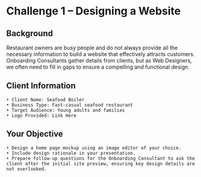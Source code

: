 # Challenge 1 – Designing a Website
## Background
Restaurant owners are busy people and do not always provide all the necessary information to build a website that effectively attracts customers. Onboarding Consultants gather details from clients, but as Web Designers, we often need to fill in gaps to ensure a
compelling and functional design.

## Client Information
    • Client Name: Seafood Boiler
    • Business Type: Fast-casual seafood restaurant
    • Target Audience: Young adults and families
    • Logo Provided: Link Here

## Your Objective
    • Design a home page mockup using an image editor of your choice.
    • Include design rationale in your presentation.
    • Prepare follow-up questions for the Onboarding Consultant to ask the client after the initial site preview, ensuring key design details are not overlooked.
